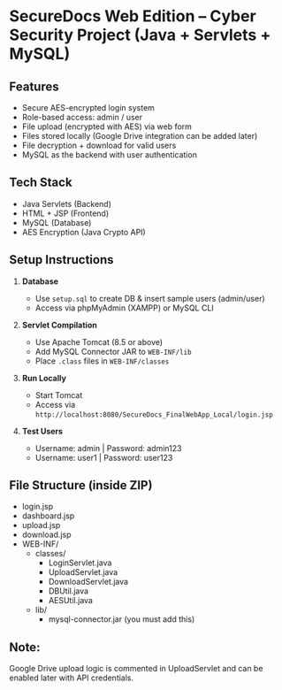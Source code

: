 
# SecureDocs Web Edition – Cyber Security Project (Java + Servlets + MySQL)

## Features
- Secure AES-encrypted login system
- Role-based access: admin / user
- File upload (encrypted with AES) via web form
- Files stored locally (Google Drive integration can be added later)
- File decryption + download for valid users
- MySQL as the backend with user authentication

## Tech Stack
- Java Servlets (Backend)
- HTML + JSP (Frontend)
- MySQL (Database)
- AES Encryption (Java Crypto API)

## Setup Instructions

1. **Database**
   - Use `setup.sql` to create DB & insert sample users (admin/user)
   - Access via phpMyAdmin (XAMPP) or MySQL CLI

2. **Servlet Compilation**
   - Use Apache Tomcat (8.5 or above)
   - Add MySQL Connector JAR to `WEB-INF/lib`
   - Place `.class` files in `WEB-INF/classes`

3. **Run Locally**
   - Start Tomcat
   - Access via `http://localhost:8080/SecureDocs_FinalWebApp_Local/login.jsp`

4. **Test Users**
   - Username: admin | Password: admin123
   - Username: user1  | Password: user123

## File Structure (inside ZIP)
- login.jsp
- dashboard.jsp
- upload.jsp
- download.jsp
- WEB-INF/
  - classes/
    - LoginServlet.java
    - UploadServlet.java
    - DownloadServlet.java
    - DBUtil.java
    - AESUtil.java
  - lib/
    - mysql-connector.jar (you must add this)

## Note:
Google Drive upload logic is commented in UploadServlet and can be enabled later with API credentials.
